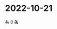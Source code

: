 # 2022-10-21

共 0 条

<!-- BEGIN WEIBO -->
<!-- 最后更新时间 Fri Oct 21 2022 09:40:44 GMT+0800 (China Standard Time) -->

<!-- END WEIBO -->
